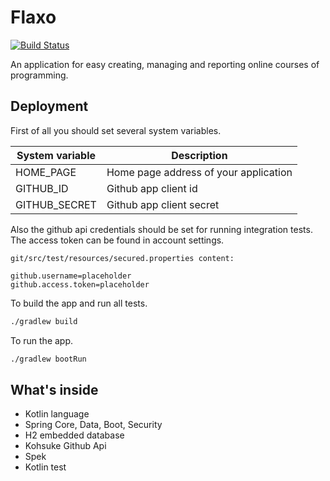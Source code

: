# Flaxo
[![Build Status](https://travis-ci.org/tcibinan/flaxo.svg?branch=dev)](https://travis-ci.org/tcibinan/flaxo)

An application for easy creating, managing and reporting online courses of programming.


## Deployment

First of all you should set several system variables.

| System variable  | Description  |
|---|---|
| HOME_PAGE | Home page address of your application |
| GITHUB_ID | Github app client id |
| GITHUB_SECRET | Github app client secret |

Also the github api credentials should be set for running integration tests. The access token can be found in account settings.
```
git/src/test/resources/secured.properties content:

github.username=placeholder
github.access.token=placeholder
```


To build the app and run all tests.

```bash
./gradlew build
```

To run the app.

```bash
./gradlew bootRun
```


## What's inside

- Kotlin language
- Spring Core, Data, Boot, Security
- H2 embedded database
- Kohsuke Github Api
- Spek
- Kotlin test